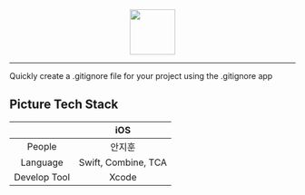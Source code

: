 <center>
<img src = "https://user-images.githubusercontent.com/68891494/168503775-cbe5f4ea-7874-4bca-ac26-9d8a37c93944.svg" width = 80>
</center>

---

Quickly create a .gitignore file for your project using the .gitignore app

## Picture Tech Stack
|                      | iOS     |
|:--------------------:|:---------------:|
| People | 안지훈 | 
| Language | Swift, Combine, TCA| 
| Develop Tool     | Xcode  | 